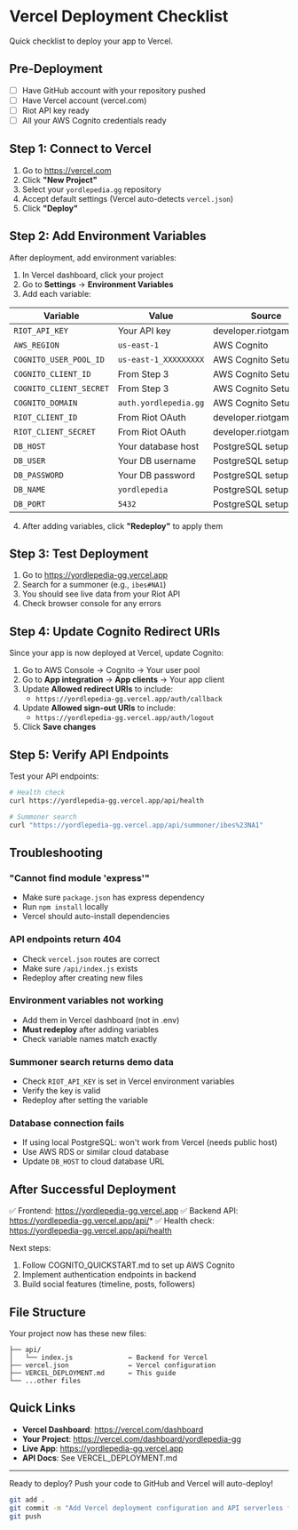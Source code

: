 # Vercel Deployment Checklist

Quick checklist to deploy your app to Vercel.

## Pre-Deployment

- [ ] Have GitHub account with your repository pushed
- [ ] Have Vercel account (vercel.com)
- [ ] Riot API key ready
- [ ] All your AWS Cognito credentials ready

## Step 1: Connect to Vercel

1. Go to https://vercel.com
2. Click **"New Project"**
3. Select your `yordlepedia.gg` repository
4. Accept default settings (Vercel auto-detects `vercel.json`)
5. Click **"Deploy"**

## Step 2: Add Environment Variables

After deployment, add environment variables:

1. In Vercel dashboard, click your project
2. Go to **Settings** → **Environment Variables**
3. Add each variable:

| Variable | Value | Source |
|----------|-------|--------|
| `RIOT_API_KEY` | Your API key | developer.riotgames.com |
| `AWS_REGION` | `us-east-1` | AWS Cognito |
| `COGNITO_USER_POOL_ID` | `us-east-1_XXXXXXXXX` | AWS Cognito Setup |
| `COGNITO_CLIENT_ID` | From Step 3 | AWS Cognito Setup |
| `COGNITO_CLIENT_SECRET` | From Step 3 | AWS Cognito Setup |
| `COGNITO_DOMAIN` | `auth.yordlepedia.gg` | AWS Cognito Setup |
| `RIOT_CLIENT_ID` | From Riot OAuth | developer.riotgames.com |
| `RIOT_CLIENT_SECRET` | From Riot OAuth | developer.riotgames.com |
| `DB_HOST` | Your database host | PostgreSQL setup |
| `DB_USER` | Your DB username | PostgreSQL setup |
| `DB_PASSWORD` | Your DB password | PostgreSQL setup |
| `DB_NAME` | `yordlepedia` | PostgreSQL setup |
| `DB_PORT` | `5432` | PostgreSQL setup |

4. After adding variables, click **"Redeploy"** to apply them

## Step 3: Test Deployment

1. Go to https://yordlepedia-gg.vercel.app
2. Search for a summoner (e.g., `ibes#NA1`)
3. You should see live data from your Riot API
4. Check browser console for any errors

## Step 4: Update Cognito Redirect URIs

Since your app is now deployed at Vercel, update Cognito:

1. Go to AWS Console → Cognito → Your user pool
2. Go to **App integration** → **App clients** → Your app client
3. Update **Allowed redirect URIs** to include:
   - `https://yordlepedia-gg.vercel.app/auth/callback`
4. Update **Allowed sign-out URIs** to include:
   - `https://yordlepedia-gg.vercel.app/auth/logout`
5. Click **Save changes**

## Step 5: Verify API Endpoints

Test your API endpoints:

```bash
# Health check
curl https://yordlepedia-gg.vercel.app/api/health

# Summoner search
curl "https://yordlepedia-gg.vercel.app/api/summoner/ibes%23NA1"
```

## Troubleshooting

### "Cannot find module 'express'"
- Make sure `package.json` has express dependency
- Run `npm install` locally
- Vercel should auto-install dependencies

### API endpoints return 404
- Check `vercel.json` routes are correct
- Make sure `/api/index.js` exists
- Redeploy after creating new files

### Environment variables not working
- Add them in Vercel dashboard (not in .env)
- **Must redeploy** after adding variables
- Check variable names match exactly

### Summoner search returns demo data
- Check `RIOT_API_KEY` is set in Vercel environment variables
- Verify the key is valid
- Redeploy after setting the variable

### Database connection fails
- If using local PostgreSQL: won't work from Vercel (needs public host)
- Use AWS RDS or similar cloud database
- Update `DB_HOST` to cloud database URL

## After Successful Deployment

✅ Frontend: https://yordlepedia-gg.vercel.app
✅ Backend API: https://yordlepedia-gg.vercel.app/api/*
✅ Health check: https://yordlepedia-gg.vercel.app/api/health

Next steps:
1. Follow COGNITO_QUICKSTART.md to set up AWS Cognito
2. Implement authentication endpoints in backend
3. Build social features (timeline, posts, followers)

## File Structure

Your project now has these new files:

```
├── api/
│   └── index.js              ← Backend for Vercel
├── vercel.json               ← Vercel configuration
├── VERCEL_DEPLOYMENT.md      ← This guide
└── ...other files
```

## Quick Links

- **Vercel Dashboard**: https://vercel.com/dashboard
- **Your Project**: https://vercel.com/dashboard/yordlepedia-gg
- **Live App**: https://yordlepedia-gg.vercel.app
- **API Docs**: See VERCEL_DEPLOYMENT.md

---

Ready to deploy? Push your code to GitHub and Vercel will auto-deploy!

```bash
git add .
git commit -m "Add Vercel deployment configuration and API serverless function"
git push
```
